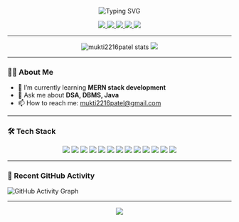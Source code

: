 
<!-- Typing Animation with Cursor Blink Effect -->
<p align="center">
  <img src="https://readme-typing-svg.demolab.com?font=Fira+Code&size=24&pause=1000&color=39FF14&center=true&vCenter=true&width=435&lines=Hi+There%2C+I'm+Mukti+Patel+%F0%9F%91%8B;Welcome+To+My+GitHub+Profile!;MERN+Stack+Learner+|+Java+Enthusiast+|+DSA+Fanatic" alt="Typing SVG" />
</p>



<!-- Social Links -->
<p align="center">
  <a href="mailto:mukti2216patel@gmail.com">
    <img src="https://img.shields.io/badge/Email-EA4335?style=for-the-badge&logo=gmail&logoColor=white" />
  </a>
  <a href="https://linkedin.com/in/muktipatel">
    <img src="https://img.shields.io/badge/LinkedIn-0A66C2?style=for-the-badge&logo=linkedin&logoColor=white" />
  </a>
  <a href="https://codeforces.com/profile/mukti2216patel">
    <img src="https://img.shields.io/badge/Codeforces-1F8ACB?style=for-the-badge&logo=codeforces&logoColor=white" />
  </a>
  <a href="https://www.codechef.com/users/mukti108p">
    <img src="https://img.shields.io/badge/CodeChef-5B4638?style=for-the-badge&logo=codechef&logoColor=white" />
  </a>
  <a href="https://leetcode.com/u/mukti2216patel/">
    <img src="https://img.shields.io/badge/LeetCode-FFA116?style=for-the-badge&logo=leetcode&logoColor=white" />
  </a>
</p>

---

<!-- GitHub Stats -->
<p align="center">
  <img src="https://github-readme-stats.vercel.app/api?username=mukti2216patel&show_icons=true&theme=radical" alt="mukti2216patel stats" />
  <img src="https://github-readme-stats.vercel.app/api/top-langs/?username=mukti2216patel&layout=compact&theme=radical" />
</p>

---

<!-- About Me Section -->
### 👨‍💻 About Me
- 🌱 I’m currently learning **MERN stack development**
- 💬 Ask me about **DSA, DBMS, Java**
- 📫 How to reach me: [mukti2216patel@gmail.com](mailto:mukti2216patel@gmail.com)

---

<!-- Tech Stack -->
### 🛠 Tech Stack
<p align="center">
  <img src="https://img.shields.io/badge/JavaScript-F7DF1E?style=for-the-badge&logo=javascript&logoColor=white" />
  <img src="https://img.shields.io/badge/TypeScript-3178C6?style=for-the-badge&logo=typescript&logoColor=white" />
  <img src="https://img.shields.io/badge/React-61DAFB?style=for-the-badge&logo=react&logoColor=black" />
  <img src="https://img.shields.io/badge/Node.js-339933?style=for-the-badge&logo=node.js&logoColor=white" />
  <img src="https://img.shields.io/badge/Express-000000?style=for-the-badge&logo=express&logoColor=white" />
  <img src="https://img.shields.io/badge/Tailwind_CSS-38B2AC?style=for-the-badge&logo=tailwindcss&logoColor=white" />
  <img src="https://img.shields.io/badge/Python-3776AB?style=for-the-badge&logo=python&logoColor=white" />
  <img src="https://img.shields.io/badge/MySQL-4479A1?style=for-the-badge&logo=mysql&logoColor=white" />
  <img src="https://img.shields.io/badge/MongoDB-47A248?style=for-the-badge&logo=mongodb&logoColor=white" />
  <img src="https://img.shields.io/badge/Git-F05032?style=for-the-badge&logo=git&logoColor=white" />
  <img src="https://img.shields.io/badge/Java-007396?style=for-the-badge&logo=java&logoColor=white" />
  <img src="https://img.shields.io/badge/C-A8B9CC?style=for-the-badge&logo=c&logoColor=white" />
  <img src="https://img.shields.io/badge/Postman-FF6C37?style=for-the-badge&logo=postman&logoColor=white" />
</p>


---

<!-- Recent Activity -->
### 📌 Recent GitHub Activity
![GitHub Activity Graph](https://github-readme-activity-graph.vercel.app/graph?username=mukti2216patel&theme=react-dark)

---

<!-- Footer -->
<p align="center">
  <img src="https://capsule-render.vercel.app/api?type=waving&color=gradient&height=100&section=footer"/>
</p>
